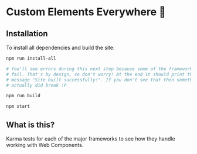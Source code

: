 # ️Custom Elements Everywhere 🍻

## Installation

To install all dependencies and build the site:

```bash
npm run install-all

# You'll see errors during this next step because some of the framework tests
# fail. That's by design, so don't worry! At the end it should print the
# message "Site built successfully!". If you don't see that then something
# actually did break :P

npm run build

npm start
```

## What is this?

Karma tests for each of the major frameworks to see how they handle working
with Web Components.
